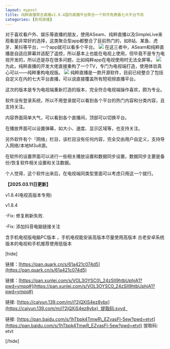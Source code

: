 ```yaml
---
layout: mypost
title: 纯粹直播聚合直播v1.8.4国内直播平台聚合一个软件免费看七大平台节目
categories: [影视直播]
---
```


对于喜欢看户外、娱乐等直播的朋友，使用ASeam、纯粹直播以及SimpleLive来观看是非常好的选择，这类聚合型app都整合了目前热门的，如B站、某鱼、虎牙、某抖等平台，一个app就可以看多个平台。
![](https://gcore.jsdelivr.net/gh/jikcc/jikcc.github.io/IMG/c289c81cb516757b150842125a12f994.jpg)
在这三者中，ASeam和纯粹直播是自适应屏幕并适配了遥控，所以基本上也能在电视上使用，但毕竟不是专为电视开发的，所以还是存在很多问题，比如纯粹app在电视使用时无法全屏等。
![](https://gcore.jsdelivr.net/gh/jikcc/jikcc.github.io/IMG/c289c81cb516757bd41aa12ea61f49c4.jpg)
为此，纯粹直播的开发大佬直接重构了一个TV，专门为电视端打造，使用体验真心可以——纯粹重构电视版。
![](https://gcore.jsdelivr.net/gh/jikcc/jikcc.github.io/IMG/c289c81cb516757b7cef9dc3231e455b.jpg)
纯粹直播是一款开源软件，目前已经整合了包括自定义在内的七大平台直播，可以说直接覆盖所有短视频直播平台。

这次的版本是专为电视端重新打造的版本，完全符合电视端操作喜欢，颇为专业。

软件没有登录系统，所以不用登录就可以看到各个平台的热门内容和分类内容，且支持关注。

内容界面简单大气，可以看到各个直播间，顶部可以切换平台。

在播放界面可以设置弹幕，如大小、速度、显示区域等，也支持关注。

另外软件有个『网络』栏目，该栏目没有任何内容，完全交由用户自定义，支持导入网络/本地M3u8源。

在软件的设置界面可以进行一些相关播放设置和数据同步设置，数据同步主要是备份/恢复软件相关设置和关注数据。

个人觉得，这个软件出来后，在电视端同类型里面可以考虑只用这一个就行。

**【2025.03.11日更新】**

v1.8.4(电视高版本专用)

v1.8.4

\-Fix: 修复刷新失败.

\-Fix: 添加抖音电脑链接关注

含手机电视版电脑PC版本 ，手机电视能安装高版本尽量使用高版本 古老安卓系统版本的电视和手机推荐使用低版本

\[hide\]

链接：[https://pan.quark.cn/s/61a421c074d5](https://pan.quark.cn/s/61a421c074d5)

链接：[https://pan.xunlei.com/s/VOL3OYSC0\_24zSII9htbUphjA1?pwd=ympq#](https://pan.xunlei.com/s/VOL3OYSC0_24zSII9htbUphjA1?pwd=ympq#)

链接: [https://caiyun.139.com/m/i?2jQXiS4ez8ybx](https://caiyun.139.com/m/i?2jQXiS4ez8ybx)  提取码:svvd  

链接: [https://pan.baidu.com/s/1hTbpk4TmwR\_EZvasFl-5ew?pwd=etvt](https://pan.baidu.com/s/1hTbpk4TmwR_EZvasFl-5ew?pwd=etvt) 提取码: etvt

\[/hide\]
